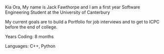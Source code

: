 Kia Ora, 
My name is Jack Fawthorpe and I am a first year Software Engineering Student at the University of Canterbury

My current goals are to build a Portfolio for job interviews and to get to ICPC before the end of college.

Years Coding: 8 months

Languages: C++, Python
